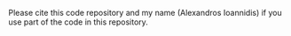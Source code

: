 Please cite this code repository and my name (Alexandros Ioannidis) if you use part of the code in this repository.
